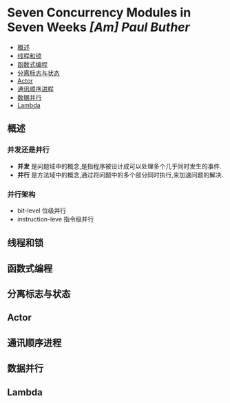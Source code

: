 # Seven Concurrency Modules in Seven Weeks *[Am] Paul Buther*

- [概述](#summary)
- [线程和锁](#ThreadLock)
- [函数式编程](#FunctionalProgram)
- [分离标志与状态](#isolation)
- [Actor](#Actor)
- [通讯顺序进程](#communication)
- [数据并行](#DataParallel)
- [Lambda](#Lambda)


<h2 id="summary">概述</h2>

### 并发还是并行
- **并发** 是问题域中的概念,是指程序被设计成可以处理多个几乎同时发生的事件.
- **并行** 是方法域中的概念,通过将问题中的多个部分同时执行,来加速问题的解决.

### 并行架构
- bit-level 位级并行
- instruction-leve 指令级并行

<h2 id="ThreadLock">线程和锁</h2>
<h2 id="FunctionalProgram">函数式编程</h2>
<h2 id="isolation">分离标志与状态</h2>
<h2 id="Actor">Actor</h2>
<h2 id="communication">通讯顺序进程</h2>
<h2 id="DataParalle">数据并行</h2>
<h2 id="Lambda">Lambda</h2>
